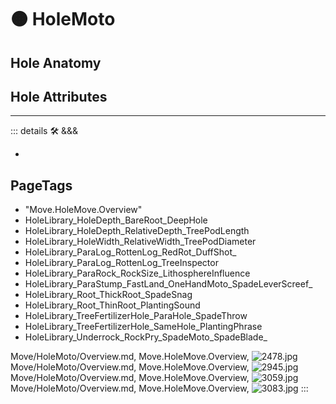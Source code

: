 
# 🟠 <move>HoleMoto</move>

## Hole Anatomy

## Hole Attributes

---

<!-- =================================================== -->
<!-- =================================================== -->
<!-- =================================================== -->
<!-- =================================================== -->
<!-- =================================================== -->
::: details 🛠 <dev>&&&</dev>

-

<h2>PageTags</h2>

- "Move.HoleMove.Overview"
- HoleLibrary_HoleDepth_BareRoot_DeepHole
- HoleLibrary_HoleDepth_RelativeDepth_TreePodLength
- HoleLibrary_HoleWidth_RelativeWidth_TreePodDiameter
- HoleLibrary_ParaLog_RottenLog_RedRot_DuffShot_
- HoleLibrary_ParaLog_RottenLog_TreeInspector
- HoleLibrary_ParaRock_RockSize_LithosphereInfluence
- HoleLibrary_ParaStump_FastLand_OneHandMoto_SpadeLeverScreef_
- HoleLibrary_Root_ThickRoot_SpadeSnag
- HoleLibrary_Root_ThinRoot_PlantingSound
- HoleLibrary_TreeFertilizerHole_ParaHole_SpadeThrow
- HoleLibrary_TreeFertilizerHole_SameHole_PlantingPhrase
- HoleLibrary_Underrock_RockPry_SpadeMoto_SpadeBlade_

Move/HoleMoto/Overview.md, <dev>Move.HoleMove.Overview</dev>, ![2478.jpg](/PaperPhoto/2478.jpg)
Move/HoleMoto/Overview.md, <dev>Move.HoleMove.Overview</dev>, ![2945.jpg](/PaperPhoto/2945.jpg)
Move/HoleMoto/Overview.md, <dev>Move.HoleMove.Overview</dev>, ![3059.jpg](/PaperPhoto/3059.jpg)
Move/HoleMoto/Overview.md, <dev>Move.HoleMove.Overview</dev>, ![3083.jpg](/PaperPhoto/3083.jpg)
:::
